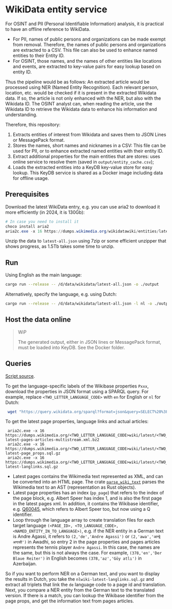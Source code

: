 # WikiData entity service

For OSINT and PII (Personal Identifiable Information) analysis, it is practical to have an offline reference to WikiData.

- For PII, names of public persons and organizations can be made exempt from removal. Therefore, the names of public persons and organizations are extracted to a CSV. This file can also be used to enhance named entities to their Entity ID.
- For OSINT, those names, and the names of other entities like locations and events, are extracted to key-value pairs for easy lookup based on entity ID. 
 
Thus the pipeline would be as follows: An extracted article would be processed using NER (Named Entity Recognition). Each relevant person, location, etc. would be checked if it is present in the extracted Wikidata data. If so, the article is not only enhanced with the NER, but also with the Wikidata ID. The OSINT analyst can, when reading the article, use the Wikidata ID to retrieve the Wikidata data to enhance his information and understanding.

Therefore, this repository:
1. Extracts entities of interest from Wikidata and saves them to JSON Lines or MessagePack format.
2. Stores the names, short names and nicknames in a CSV: This file can be used for PII, or to enhance extracted named entities with their entity ID.
3. Extract additional properties for the main entities that are stores: uses online service to resolve them (saved in `output/entity_cache.csv`);
4. Loads the extracted entities into a KeyDB key-value store for easy lookup. This KeyDB service is shared as a Docker image including data for offline usage.

## Prerequisites

Download the latest WikiData entry, e.g. you can use aria2 to download it more efficiently (in 2024, it is 130Gb):

```ps1
# In case you need to install it
choco install aria2
aria2c.exe -x 16 https://dumps.wikimedia.org/wikidatawiki/entities/latest-all.json.gz
```

Unzip the data to `latest-all.json` using 7zip or some efficient unzipper that shows progress, as 1.5Tb takes some time to unzip.

## Run

Using English as the main language:

```bash
cargo run --release -- /d/data/wikidata/latest-all.json -o ./output
```

Alternatively, specify the language, e.g. using Dutch:

```bash
cargo run --release -- /d/data/wikidata/latest-all.json -l nl -o ./output
```

## Host the data online

> WiP 
> 
> The generated output, either in JSON lines or MessagePack format, must be loaded into KeyDB. See the Docker folder. 
>

## Queries

[Script source](https://github.com/kermitt2/grisp/blob/master/scripts/wikipedia-resources.sh).

To get the language-specific labels of the Wikibase properties `Pxxx`, download the properties in JSON format using a SPARQL query. For example, replace `<TWO_LETTER_LANGUAGE_CODE>` with `en` for English or `nl` for Dutch:

```bash
 wget "https://query.wikidata.org/sparql?format=json&query=SELECT%20%3Fproperty%20%3FpropertyLabel%20WHERE%20%7B%0A%20%20%20%20%3Fproperty%20a%20wikibase%3AProperty%20.%0A%20%20%20%20SERVICE%20wikibase%3Alabel%20%7B%0A%20%20%20%20%20%20bd%3AserviceParam%20wikibase%3Alanguage%20%22<TWO_LETTER_LANGUAGE_CODE>%22%20.%0A%20%20%20%7D%0A%20%7D%0A%0A" -O wikidata-<TWO_LETTER_LANGUAGE_CODE>-properties.json
 ```

To get the latest page properties, language links and actual articles:

```PS1
 aria2c.exe -x 16 https://dumps.wikimedia.org/<TWO_LETTER_LANGUAGE_CODE>wiki/latest/<TWO_LETTER_LANGUAGE_CODE>wiki-latest-pages-articles-multistream.xml.bz2
 aria2c.exe -x 16 https://dumps.wikimedia.org/<TWO_LETTER_LANGUAGE_CODE>wiki/latest/<TWO_LETTER_LANGUAGE_CODE>wiki-latest-page_props.sql.gz
 aria2c.exe -x 16 https://dumps.wikimedia.org/<TWO_LETTER_LANGUAGE_CODE>wiki/latest/<TWO_LETTER_LANGUAGE_CODE>wiki-latest-langlinks.sql.gz
 ```

- Latest pages contains the Wikimedia text represented as XML, and can be converted into an HTML page. The crate [`parse_wiki_text`](https://crates.io/crates/parse_wiki_text) parses the Wikimedia text to an AST (representation as Rust objects).
- Latest page properties has an index (`pp_page`) that refers to the index of the page block, e.g. Albert Speer has index 1, and is also the first page in the latest pages xml. In addition, it contains the Wikibase identifier, e.g. [Q60045](https://www.wikidata.org/wiki/Q60045), which refers to Albert Speer too, but now using a Q identifier.
- Loop through the language array to create translation files for each target language `(<PAGE_ID>, <TO_LANGUAGE_CODE>, <NAMED_ENTITY_IN_TO_LANGUAGE>)`, e.g. if the NER entity in a German text is Andre Agassi, it refers to `(2,'de','Andre Agassi')` or `(2,'awa','आन्द्रे अगासी')` in Awadhi, so entry 2 in the page properties and pages articles represents the tennis player `Andre Agassi`. In this case, the names are the same, but this is not always the case. For example, `(378,'en','Der Blaue Reiter')` in English becomes `(378,'az','Göy atlı')` in Azerbaijan.

So if you want to perform NER on a German text, and you want to display the results in Dutch, you take the `nlwiki-latest-langlinks.sql.gz` and extract all triplets that link the `de` language code to a page id and translation. Next, you compare a NER entity from the German text to the translated version. If there is a match, you can lookup the Wikibase identifier from the page props, and get the information text from pages articles.